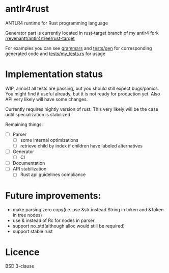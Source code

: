 # antlr4rust
ANTLR4 runtime for Rust programming language 

Generator part is currently located in rust-target branch of my antlr4 fork [rrevenantt/antlr4/tree/rust-target](https://github.com/rrevenantt/antlr4/tree/rust-target)

For examples you can see [grammars](grammars) and [tests/gen](tests/gen) for corresponding generated code 
and [tests/my_tests.rs](tests/my_test.rs) for usage 

# Implementation status

WIP, almost all tests are passing, but you should still expect bugs/panics.
You might find it useful already, but it is not ready for production yet.
Also API very likely will have some changes.

Currently requires nightly version of rust. 
This very likely will be the case until specialization is stabilized. 

Remaining things:
- [ ] Parser
  - [ ] some internal optimizations
  - [ ] retrieve child by index if children have labeled alternatives
- [ ] Generator
  - [ ] CI
- [ ] Documentation
- [ ] API stabilization
  - [ ] Rust api guidelines compliance   
  
#    
  
# Future improvements:
 - make parsing zero copy(i.e. use &str instead String in token and &Token in tree nodes)
 - use & instead of Rc for nodes in parser
 - support no_std(although alloc would still be required)
 - support stable rust

# Licence

BSD 3-clause 
